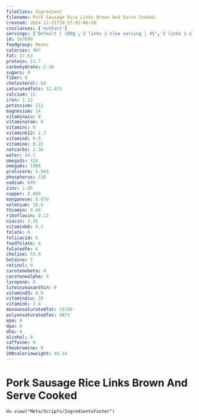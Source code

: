 ```yaml
---
fileClass: Ingredient
filename: Pork Sausage Rice Links Brown And Serve Cooked
created: 2024-12-21T19:27:02-06:00
cssclasses: ['nutFact']
servings: ['Default | 100g','2 links 1 nlea serving | 45','3 links 1 nlea serving | 60']
id: 167698
foodgroup: Meats
calories: 407
fat: 37.63
protein: 13.7
carbohydrate: 2.36
sugars: 0
fiber: 0
cholesterol: 66
saturatedfats: 12.825
calcium: 15
iron: 1.12
potassium: 212
magnesium: 14
vitaminaiu: 0
vitaminarae: 0
vitaminc: 0
vitaminb12: 1.3
vitamind: 0.9
vitamine: 0.22
netcarbs: 2.36
water: 44.1
omega3s: 328
omega6s: 1989
pralscore: 5.969
phosphorus: 116
sodium: 689
zinc: 1.45
copper: 0.066
manganese: 0.079
selenium: 16.6
thiamin: 0.48
riboflavin: 0.12
niacin: 3.35
vitaminb6: 0.2
folate: 6
folicacid: 0
foodfolate: 6
folatedfe: 6
choline: 55.9
betaine: 3
retinol: 0
carotenebeta: 0
carotenealpha: 0
lycopene: 0
luteinzeaxanthin: 0
vitamind3: 0.9
vitamindiu: 36
vitamink: 3.4
monounsaturatedfat: 18100
polyunsaturatedfat: 4073
epa: 0
dpa: 0
dha: 0
alcohol: 0
caffeine: 0
theobromine: 0
200calorieweight: 49.14
---
```


# Pork Sausage Rice Links Brown And Serve Cooked

```dataviewjs
dv.view("Meta/Scripts/IngredientsFooter")
```